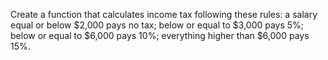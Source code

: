 Create a function that calculates income tax following these rules: a salary equal or below $2,000 pays no tax; below or equal to $3,000 pays 5%; below or equal to $6,000 pays 10%; everything higher than $6,000 pays 15%.
